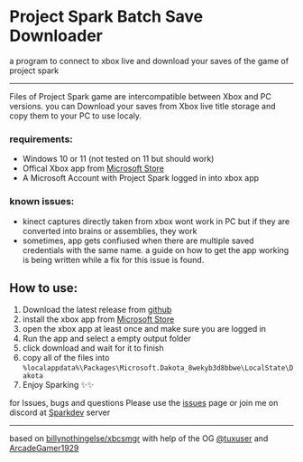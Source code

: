 # Project Spark Batch Save Downloader 
a program to connect to xbox live and download your saves of the game of project spark


***

Files of Project Spark game are intercompatible between Xbox and PC versions. you can Download your saves from Xbox live title storage and copy them to your PC to use localy.

### requirements:
* Windows 10 or 11 (not tested on 11 but should work)
* Offical Xbox app from [Microsoft Store](https://www.microsoft.com/store/productId/9MV0B5HZVK9Z)
* A Microsoft Account with Project Spark logged in into xbox app

### known issues:
* kinect captures directly taken from xbox wont work in PC but if they are converted into brains or assemblies, they work
* sometimes, app gets confiused when there are multiple saved credentials with the same name. a guide on how to get the app working is being written while a fix for this issue is found.

## How to use:
1. Download the latest release from [github](https://github.com/ProjectSparkDev/ProjectSparkBatchSaveDownloader/releases)
2. install the xbox app from [Microsoft Store](https://www.microsoft.com/store/productId/9MV0B5HZVK9Z)
3. open the xbox app at least once and make sure you are logged in
4. Run the app and select a empty output folder
5. click download and wait for it to finish
6. copy all of the files into `%localappdata%\Packages\Microsoft.Dakota_8wekyb3d8bbwe\LocalState\Dakota`
7. Enjoy Sparking ✨✨

for Issues, bugs and questions Please use the [issues](https://github.com/ProjectSparkDev/ProjectSparkBatchSaveDownloader/issues) page or join me on discord at [Sparkdev](https://discord.gg/zGGpFp8fSm) server

***
based on [billynothingelse/xbcsmgr](https://github.com/billynothingelse/xbcsmgr)
with help of the OG [@tuxuser](https://github.com/tuxuser) and [ArcadeGamer1929](https://github.com/ArcadeGamer1929)
